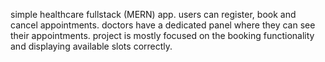 simple healthcare fullstack (MERN) app.
users can register, book and cancel appointments. doctors have a dedicated panel where they can see their appointments.
project is mostly focused on the booking functionality and displaying available slots correctly.